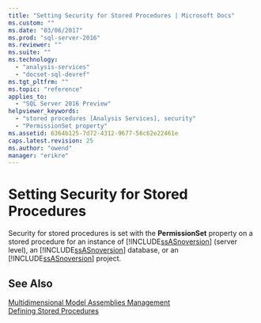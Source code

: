 ```yaml
---
title: "Setting Security for Stored Procedures | Microsoft Docs"
ms.custom: ""
ms.date: "03/06/2017"
ms.prod: "sql-server-2016"
ms.reviewer: ""
ms.suite: ""
ms.technology: 
  - "analysis-services"
  - "docset-sql-devref"
ms.tgt_pltfrm: ""
ms.topic: "reference"
applies_to: 
  - "SQL Server 2016 Preview"
helpviewer_keywords: 
  - "stored procedures [Analysis Services], security"
  - "PermissionSet property"
ms.assetid: 6364b125-7d72-4312-9677-56c62e22461e
caps.latest.revision: 25
ms.author: "owend"
manager: "erikre"
---
```

# Setting Security for Stored Procedures
  Security for stored procedures is set with the **PermissionSet** property on a stored procedure for an instance of [!INCLUDE[ssASnoversion](../../a9notintoc/includes/ssasnoversion-md.md)] (server level), an [!INCLUDE[ssASnoversion](../../a9notintoc/includes/ssasnoversion-md.md)] database, or an [!INCLUDE[ssASnoversion](../../a9notintoc/includes/ssasnoversion-md.md)] project.  
  
## See Also  
 [Multidimensional Model Assemblies Management](../../analysis-services/multidimensional-models/multidimensional-model-assemblies-management.md)   
 [Defining Stored Procedures](../../analysis-services/multidimensional-models-extending-olap-stored-procedures/defining-stored-procedures.md)  
  
  